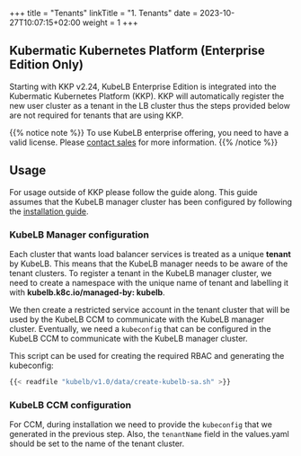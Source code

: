 +++
title = "Tenants"
linkTitle = "1. Tenants"
date = 2023-10-27T10:07:15+02:00
weight = 1
+++

## Kubermatic Kubernetes Platform (Enterprise Edition Only)

Starting with KKP v2.24, KubeLB Enterprise Edition is integrated into the Kubermatic Kubernetes Platform (KKP). KKP will automatically register the new user cluster as a tenant in the LB cluster thus the steps provided below are not required for tenants that are using KKP.

{{% notice note %}}
To use KubeLB enterprise offering, you need to have a valid license. Please [contact sales](mailto:sales@kubermatic.com) for more information.
{{% /notice %}}

## Usage

For usage outside of KKP please follow the guide along. This guide assumes that the KubeLB manager cluster has been configured by following the [installation guide](../../installation/).

### KubeLB Manager configuration

Each cluster that wants load balancer services is treated as a unique **tenant** by KubeLB. This means that the KubeLB manager needs to be aware of the tenant clusters. To register a tenant in the KubeLB manager cluster, we need to create a namespace with the unique name of tenant and labelling it with **kubelb.k8c.io/managed-by: kubelb**.

We then create a restricted service account in the tenant cluster that will be used by the KubeLB CCM to communicate with the KubeLB manager cluster. Eventually, we need a `kubeconfig` that can be configured in the KubeLB CCM to communicate with the KubeLB manager cluster.

This script can be used for creating the required RBAC and generating the kubeconfig:

```sh
{{< readfile "kubelb/v1.0/data/create-kubelb-sa.sh" >}}
```

### KubeLB CCM configuration

For CCM, during installation we need to provide the `kubeconfig` that we generated in the previous step. Also, the `tenantName` field in the values.yaml should be set to the name of the tenant cluster.
